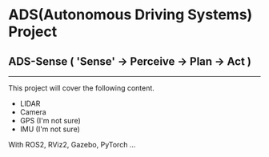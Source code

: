 # ADS(Autonomous Driving Systems) Project
## ADS-Sense ( 'Sense' → Perceive → Plan → Act )
---
This project will cover the following content.
- LIDAR
- Camera
- GPS (I'm not sure)
- IMU (I'm not sure)

With ROS2, RViz2, Gazebo, PyTorch ...
